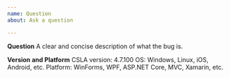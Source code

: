 ```yaml
---
name: Question
about: Ask a question

---
```


**Question**
A clear and concise description of what the bug is.

**Version and Platform**
CSLA version: 4.7.100
OS: Windows, Linux, iOS, Android, etc.
Platform: WinForms, WPF, ASP.NET Core, MVC, Xamarin, etc.
